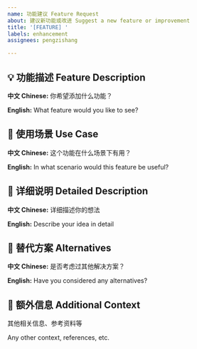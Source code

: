 ```yaml
---
name: 功能建议 Feature Request
about: 建议新功能或改进 Suggest a new feature or improvement
title: '[FEATURE] '
labels: enhancement
assignees: pengzishang

---
```


## 💡 功能描述 Feature Description

**中文 Chinese:**
你希望添加什么功能？

**English:**
What feature would you like to see?

## 🎯 使用场景 Use Case

**中文 Chinese:**
这个功能在什么场景下有用？

**English:**
In what scenario would this feature be useful?

## 📖 详细说明 Detailed Description

**中文 Chinese:**
详细描述你的想法

**English:**
Describe your idea in detail

## 🔄 替代方案 Alternatives

**中文 Chinese:**
是否考虑过其他解决方案？

**English:**
Have you considered any alternatives?

## 📝 额外信息 Additional Context

其他相关信息、参考资料等

Any other context, references, etc.
